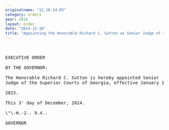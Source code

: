 ```yaml
---
originalname: "12.10.14.05"
category: orders
year: 2014
layout: order
date: "2014-12-10"
title: "Appointing the Honorable Richard C. Sutton as Senior Judge of the Superior Courts of Georgia"
---
```

<pre>
 

EXECUTIVE ORDER

BY THE GOVERNOR:

The Honorable Richard C. Sutton is hereby appointed Senior
Judge of the Superior Courts of Georgia, effective January 1,

2015.

This 3' day of December, 2014.

\"\-H.-2.. 9.4..

GOVERNOR

</pre>

